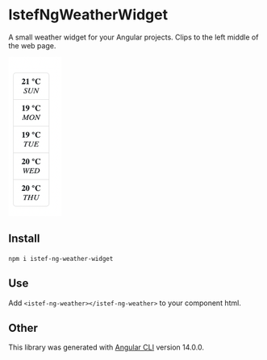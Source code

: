 # IstefNgWeatherWidget

A small weather widget for your Angular projects. Clips to the left middle of the web page.

![](https://github.com/Stefan-B-K/istef-ng-weather-widget/blob/main/src/assets/Screenshot.png)

## Install

`npm i istef-ng-weather-widget`

## Use

Add `<istef-ng-weather></istef-ng-weather>` to your component html.

## Other

This library was generated with [Angular CLI](https://github.com/angular/angular-cli) version 14.0.0.

